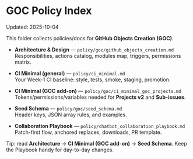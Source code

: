 # GOC Policy Index

Updated: 2025-10-04

This folder collects policies/docs for **GitHub Objects Creation (GOC)**.

- **Architecture & Design** — `policy/goc/github_objects_creation.md`  
  Responsibilities, actions catalog, modules map, triggers, permissions matrix.

- **CI Minimal (general)** — `policy/ci_minimal.md`  
  Your Week-1 CI baseline: style, tests, smoke, staging, promotion.

- **CI Minimal (GOC add-on)** — `policy/goc/ci_minimal_goc_projects.md`  
  Tokens/permissions/variables needed for **Projects v2** and **Sub-issues**.

- **Seed Schema** — `policy/goc/seed_schema.md`  
  Header keys, JSON array rules, and examples.

- **Collaboration Playbook** — `policy/chatbot_collaboration_playbook.md`  
  Patch-first flow, anchored replaces, downloads, PR template.

Tip: read **Architecture** → **CI Minimal (GOC add-on)** → **Seed Schema**. Keep the Playbook handy for day-to-day changes.
